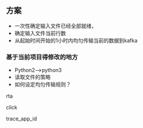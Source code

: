 #


## 方案

  * 一次性确定输入文件已经全部就绪，
  * 确定输入文件当前行数
  * 从起始时间开始的1小时内均匀传输当前的数据到kafka
  
### 基于当前项目得修改的地方 
  * Python2—>python3
  * 读取文件的策略
  * 如何设定均匀传输规则？
  
 rta
 
 click

trace_app_id
